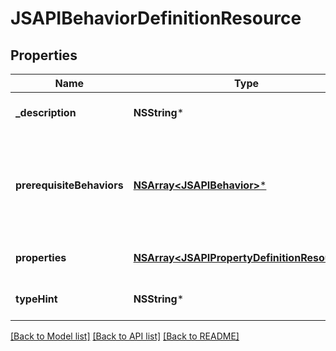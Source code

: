 # JSAPIBehaviorDefinitionResource

## Properties
Name | Type | Description | Notes
------------ | ------------- | ------------- | -------------
**_description** | **NSString*** | Description of the behavior | [optional] 
**prerequisiteBehaviors** | [**NSArray&lt;JSAPIBehavior&gt;***](JSAPIBehavior.md) | Pre-requisite behaviors that an item must have in order to also have this behavior | [optional] 
**properties** | [**NSArray&lt;JSAPIPropertyDefinitionResource&gt;***](JSAPIPropertyDefinitionResource.md) | Configurable properties of the behavior | 
**typeHint** | **NSString*** | The behavior type | 

[[Back to Model list]](../README.md#documentation-for-models) [[Back to API list]](../README.md#documentation-for-api-endpoints) [[Back to README]](../README.md)


